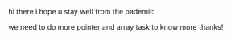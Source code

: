 hi there
i hope u stay well from the pademic

we need to do more pointer and array task to know more
thanks!
